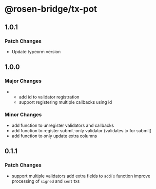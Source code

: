 # @rosen-bridge/tx-pot

## 1.0.1

### Patch Changes

- Update typeorm version

## 1.0.0

### Major Changes

- - add id to validator registration
  - support registering multiple callbacks using id

### Minor Changes

- add function to unregister validators and callbacks
- add function to register submit-only validator (validates tx for submit)
- add function to only update extra columns

## 0.1.1

### Patch Changes

- support multiple validators
  add extra fields to `addTx` function
  improve processing of `signed` and `sent` txs
